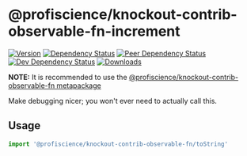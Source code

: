# @profiscience/knockout-contrib-observable-fn-increment

[![Version][npm-version-shield]][npm]
[![Dependency Status][david-dm-shield]][david-dm]
[![Peer Dependency Status][david-dm-peer-shield]][david-dm-peer]
[![Dev Dependency Status][david-dm-dev-shield]][david-dm-dev]
[![Downloads][npm-stats-shield]][npm-stats]

[david-dm]: https://david-dm.org/Profiscience/knockout-contrib?path=packages/observable.fn.toString
[david-dm-shield]: https://david-dm.org/Profiscience/knockout-contrib/status.svg?path=packages/observable.fn.toString

[david-dm-peer]: https://david-dm.org/Profiscience/knockout-contrib?path=packages/observable.fn.toString&type=peer
[david-dm-peer-shield]: https://david-dm.org/Profiscience/knockout-contrib/peer-status.svg?path=packages/observable.fn.toString

[david-dm-dev]: https://david-dm.org/Profiscience/knockout-contrib?path=packages/observable.fn.toString&type=dev
[david-dm-dev-shield]: https://david-dm.org/Profiscience/knockout-contrib/dev-status.svg?path=packages/observable.fn.toString

[npm]: https://www.npmjs.com/package/@profiscience/knockout-contrib-observable-fn-to-string
[npm-version-shield]: https://img.shields.io/npm/v/@profiscience/knockout-contrib-observable-fn-to-string.svg

[npm-stats]: http://npm-stat.com/charts.html?package=@profiscience/knockout-contrib-observable-fn-to-string&author=&from=&to=
[npm-stats-shield]: https://img.shields.io/npm/dt/@profiscience/knockout-contrib-observable-fn-to-string.svg?maxAge=2592000

**NOTE:** It is recommended to use the [@profiscience/knockout-contrib-observable-fn metapackage](../observable.fn)

Make debugging nicer; you won't ever need to actually call this.

## Usage

```javascript
import '@profiscience/knockout-contrib-observable-fn/toString'
```
